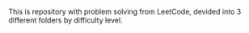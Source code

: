 This is repository with problem solving from LeetCode, devided into 3 different folders by difficulty level.
